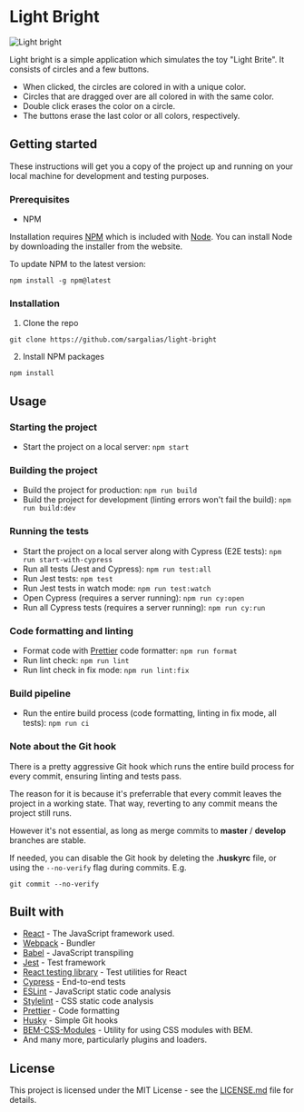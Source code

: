 # Light Bright

![Light bright](./screenshot.png)

Light bright is a simple application which simulates the toy "Light Brite". It consists of circles and a few buttons.

- When clicked, the circles are colored in with a unique color.
- Circles that are dragged over are all colored in with the same color.
- Double click erases the color on a circle.
- The buttons erase the last color or all colors, respectively.

## Getting started

These instructions will get you a copy of the project up and running on your local machine for development and testing purposes.

### Prerequisites

- NPM

Installation requires [NPM](https://www.npmjs.com/) which is included with [Node](https://nodejs.org/). You can install Node by downloading the installer from the website.

To update NPM to the latest version:

```
npm install -g npm@latest
```

### Installation

1. Clone the repo

```
git clone https://github.com/sargalias/light-bright
```

2. Install NPM packages

```
npm install
```

## Usage

### Starting the project

- Start the project on a local server: `npm start`

### Building the project

- Build the project for production: `npm run build`
- Build the project for development (linting errors won't fail the build): `npm run build:dev`

### Running the tests

- Start the project on a local server along with Cypress (E2E tests): `npm run start-with-cypress`
- Run all tests (Jest and Cypress): `npm run test:all`
- Run Jest tests: `npm test`
- Run Jest tests in watch mode: `npm run test:watch`
- Open Cypress (requires a server running): `npm run cy:open`
- Run all Cypress tests (requires a server running): `npm run cy:run`

### Code formatting and linting

- Format code with [Prettier](https://prettier.io) code formatter: `npm run format`
- Run lint check: `npm run lint`
- Run lint check in fix mode: `npm run lint:fix`

### Build pipeline

- Run the entire build process (code formatting, linting in fix mode, all tests): `npm run ci`

### Note about the Git hook

There is a pretty aggressive Git hook which runs the entire build process for every commit, ensuring linting and tests pass.

The reason for it is because it's preferrable that every commit leaves the project in a working state. That way, reverting to any commit means the project still runs.

However it's not essential, as long as merge commits to **master** / **develop** branches are stable.

If needed, you can disable the Git hook by deleting the **.huskyrc** file, or using the `--no-verify` flag during commits. E.g.

```
git commit --no-verify
```

## Built with

- [React](https://reactjs.org/) - The JavaScript framework used.
- [Webpack](https://webpack.js.org/) - Bundler
- [Babel](https://babeljs.io/) - JavaScript transpiling
- [Jest](https://jestjs.io/) - Test framework
- [React testing library](https://github.com/testing-library/react-testing-library) - Test utilities for React
- [Cypress](https://www.cypress.io/) - End-to-end tests
- [ESLint](https://eslint.org/) - JavaScript static code analysis
- [Stylelint](https://stylelint.io/) - CSS static code analysis
- [Prettier](https://prettier.io/) - Code formatting
- [Husky](https://github.com/typicode/husky) - Simple Git hooks
- [BEM-CSS-Modules](https://github.com/Connormiha/bem-css-modules) - Utility for using CSS modules with BEM.
- And many more, particularly plugins and loaders.

## License

This project is licensed under the MIT License - see the [LICENSE.md]('./LICENSE.md') file for details.
